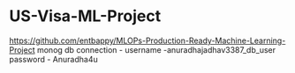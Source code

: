 # US-Visa-ML-Project
https://github.com/entbappy/MLOPs-Production-Ready-Machine-Learning-Project
monog db connection - username -anuradhajadhav3387_db_user password - Anuradha4u